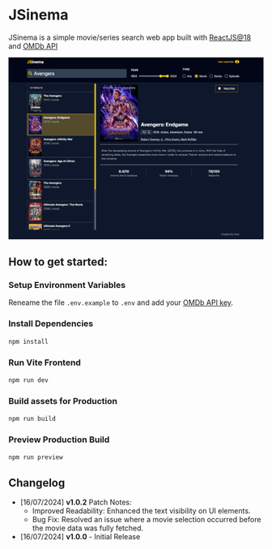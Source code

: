 # JSinema
JSinema is a simple movie/series search web app built with [ReactJS@18](https://18.react.dev/) and [OMDb API](https://www.omdbapi.com/)

<img src="public/screenshot.png">

## How to get started:

### Setup Environment Variables
Reneame the file `.env.example` to `.env` and add your [OMDb API key](https://www.omdbapi.com/apikey.aspx).

### Install Dependencies
```bash
npm install
```

### Run Vite Frontend
```bash
npm run dev
```

### Build assets for Production
```bash
npm run build
```

### Preview Production Build
```bash
npm run preview
```

## Changelog
- [16/07/2024] **v1.0.2** Patch Notes:
  - Improved Readability: Enhanced the text visibility on UI elements.
  - Bug Fix: Resolved an issue where a movie selection occurred before the movie data was fully fetched.
- [16/07/2024] **v1.0.0** - Initial Release